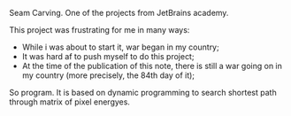 Seam Carving. One of the projects from JetBrains academy.

This project was frustrating for me in many ways:
- While i was about to start it, war began in my country;
- It was hard af to push myself to do this project;
- At the time of the publication of this note, there is still a war going on in my country (more precisely, the 84th day of it);

So program. It is based on dynamic programming to search shortest path through matrix of pixel energyes.
